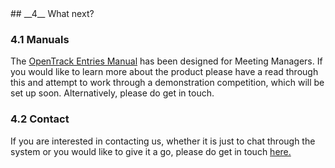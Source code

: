 <div markdown="1" data-aos="fade-up">
## __4__ What next?

### 4.1 Manuals

The <a href="https://docs.google.com/document/d/14S2dC9I3uhIsIeN72yCqsZ0_cGSqHIphUC2HDSMexfI/">OpenTrack Entries Manual</a> has been designed for Meeting Managers. If you would like to learn more about the product please have a read through this and attempt to work through a demonstration competition, which will be set up soon. Alternatively, please do get in touch.

### 4.2 Contact

If you are interested in contacting us, whether it is just to chat through the system or you would like to give it a go, please do get in touch <a href="/contact/">here.</a> 

</div>
